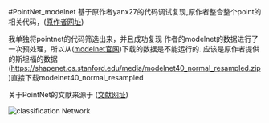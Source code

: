#PointNet_modelnet
基于原作者yanx27的代码调试复现,原作者整合整个point的相关代码，([原作者网址](https://github.com/yanx27/Pointnet_Pointnet2_pytorch?tab=readme-ov-file))

我单独将pointnet的代码筛选出来，并且成功复现
作者的modelnet的数据进行了一次预处理，所以从([modelnet官网](https://modelnet.cs.princeton.edu/))下载的数据是不能运行的.
应该是原作者提供的斯坦福的数据(https://shapenet.cs.stanford.edu/media/modelnet40_normal_resampled.zip)直接下载modelnet40_normal_resampled

关于PointNet的文献来源于 ([文献网址](https://arxiv.org/pdf/1612.00593))

![classification Network](https://github.com/user-attachments/assets/54077d35-7a67-41ca-a59a-d9c00ee867f9)
